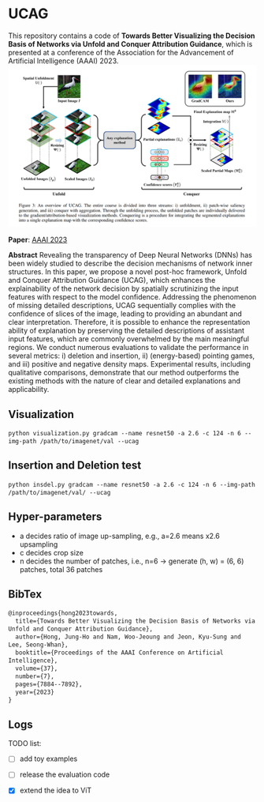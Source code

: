 # UCAG
This repository contains a code of **Towards Better Visualizing the Decision Basis of Networks via Unfold and Conquer Attribution Guidance**, which is presented at a conference of the Association for the Advancement of Artificial Intelligence (AAAI) 2023. 
![UCAG](figs/main_ucag.PNG)

**Paper**: [AAAI 2023](https://ojs.aaai.org/index.php/AAAI/article/download/25954/25726)

**Abstract**
Revealing the transparency of Deep Neural Networks (DNNs) has been widely studied to describe the decision mechanisms of network inner structures. In this paper, we propose a novel post-hoc framework, Unfold and Conquer Attribution Guidance (UCAG), which enhances the explainability of the network decision by spatially scrutinizing the input features with respect to the model confidence. Addressing the phenomenon of missing detailed descriptions, UCAG sequentially complies with the confidence of slices of the image, leading to providing an abundant and clear interpretation. Therefore, it is possible to enhance the representation ability of explanation by preserving the detailed descriptions of assistant input features, which are commonly overwhelmed by the main meaningful regions. We conduct numerous evaluations to validate the performance in several metrics: i) deletion and insertion, ii) (energy-based) pointing games, and iii) positive and negative density maps. Experimental results, including qualitative comparisons, demonstrate that our method outperforms the existing methods with the nature of clear and detailed explanations and applicability.

## Visualization
```
python visualization.py gradcam --name resnet50 -a 2.6 -c 124 -n 6 --img-path /path/to/imagenet/val --ucag
```

## Insertion and Deletion test
```
python insdel.py gradcam --name resnet50 -a 2.6 -c 124 -n 6 --img-path /path/to/imagenet/val/ --ucag
```

## Hyper-parameters
- a decides ratio of image up-sampling, e.g., a=2.6 means x2.6 upsampling
- c decides crop size
- n decides the number of patches, i.e., n=6 -> generate (h, w) = (6, 6) patches, total 36 patches

## BibTex
```
@inproceedings{hong2023towards,
  title={Towards Better Visualizing the Decision Basis of Networks via Unfold and Conquer Attribution Guidance},
  author={Hong, Jung-Ho and Nam, Woo-Jeoung and Jeon, Kyu-Sung and Lee, Seong-Whan},
  booktitle={Proceedings of the AAAI Conference on Artificial Intelligence},
  volume={37},
  number={7},
  pages={7884--7892},
  year={2023}
}
```

## Logs
TODO list:

- [ ] add toy examples
- [ ] release the evaluation code
- [x] extend the idea to ViT

